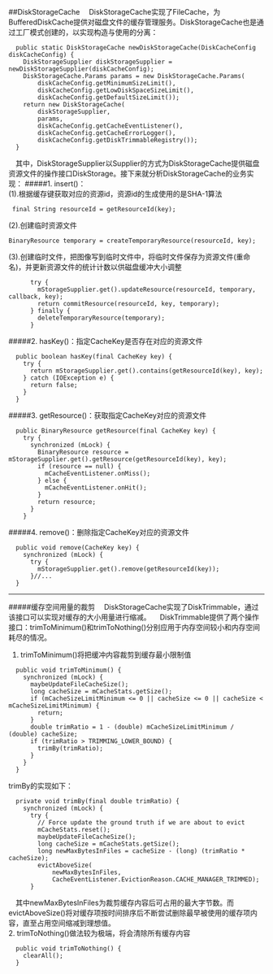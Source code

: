 ##DiskStorageCache
&#8195;DiskStorageCache实现了FileCache，为BufferedDiskCache提供对磁盘文件的缓存管理服务。DiskStorageCache也是通过工厂模式创建的，以实现构造与使用的分离：   
```
  public static DiskStorageCache newDiskStorageCache(DiskCacheConfig diskCacheConfig) {
    DiskStorageSupplier diskStorageSupplier = newDiskStorageSupplier(diskCacheConfig);
    DiskStorageCache.Params params = new DiskStorageCache.Params(
        diskCacheConfig.getMinimumSizeLimit(),
        diskCacheConfig.getLowDiskSpaceSizeLimit(),
        diskCacheConfig.getDefaultSizeLimit());
    return new DiskStorageCache(
        diskStorageSupplier,
        params,
        diskCacheConfig.getCacheEventListener(),
        diskCacheConfig.getCacheErrorLogger(),
        diskCacheConfig.getDiskTrimmableRegistry());
  }
```
&#8195;其中，DiskStorageSupplier以Supplier的方式为DiskStorageCache提供磁盘资源文件的操作接口DiskStorage。接下来就分析DiskStorageCache的业务实现：
#####1. insert()：   
(1).根据缓存键获取对应的资源id，资源id的生成使用的是SHA-1算法
```
 final String resourceId = getResourceId(key);
```
(2).创建临时资源文件
```
BinaryResource temporary = createTemporaryResource(resourceId, key);
```
(3).创建临时文件，把图像写到临时文件中，将临时文件保存为资源文件(重命名)，并更新资源文件的统计计数以供磁盘缓冲大小调整
```
      try {
        mStorageSupplier.get().updateResource(resourceId, temporary, callback, key);
        return commitResource(resourceId, key, temporary);
      } finally {
        deleteTemporaryResource(temporary);
      }
```

#####2. hasKey()：指定CacheKey是否存在对应的资源文件
```
  public boolean hasKey(final CacheKey key) {
    try {
      return mStorageSupplier.get().contains(getResourceId(key), key);
    } catch (IOException e) {
      return false;
    }
  }
```

#####3. getResource()：获取指定CacheKey对应的资源文件
```
  public BinaryResource getResource(final CacheKey key) {
    try {
      synchronized (mLock) {
        BinaryResource resource = mStorageSupplier.get().getResource(getResourceId(key), key);
        if (resource == null) {
          mCacheEventListener.onMiss();
        } else {
          mCacheEventListener.onHit();
        }
        return resource;
      }
    }
```

#####4. remove()：删除指定CacheKey对应的资源文件
```
  public void remove(CacheKey key) {
    synchronized (mLock) {
      try {
        mStorageSupplier.get().remove(getResourceId(key));
      }//...
  }
```
___
#####缓存空间用量的裁剪
&#8195;DiskStorageCache实现了DiskTrimmable，通过该接口可以实现对缓存的大小用量进行缩减。
&#8195;DiskTrimmable提供了两个操作接口：trimToMinimum()和trimToNothing()分别应用于内存空间较小和内存空间耗尽的情况。   
1. trimToMinimum()将把缓冲内容裁剪到缓存最小限制值
```
  public void trimToMinimum() {
    synchronized (mLock) {
      maybeUpdateFileCacheSize();
      long cacheSize = mCacheStats.getSize();
      if (mCacheSizeLimitMinimum <= 0 || cacheSize <= 0 || cacheSize < mCacheSizeLimitMinimum) {
        return;
      }
      double trimRatio = 1 - (double) mCacheSizeLimitMinimum / (double) cacheSize;
      if (trimRatio > TRIMMING_LOWER_BOUND) {
        trimBy(trimRatio);
      }
    }
  }
```
trimBy的实现如下：
```
  private void trimBy(final double trimRatio) {
    synchronized (mLock) {
      try {
        // Force update the ground truth if we are about to evict
        mCacheStats.reset();
        maybeUpdateFileCacheSize();
        long cacheSize = mCacheStats.getSize();
        long newMaxBytesInFiles = cacheSize - (long) (trimRatio * cacheSize);
        evictAboveSize(
            newMaxBytesInFiles,
            CacheEventListener.EvictionReason.CACHE_MANAGER_TRIMMED);
      }
```   
&#8195;其中newMaxBytesInFiles为裁剪缓存内容后可占用的最大字节数。而evictAboveSize()将对缓存项按时间排序后不断尝试删除最早被使用的缓存项内容，直至占用空间缩减到理想值。   
2. trimToNothing()做法较为极端，将会清除所有缓存内容
```
  public void trimToNothing() {
    clearAll();
  }
```